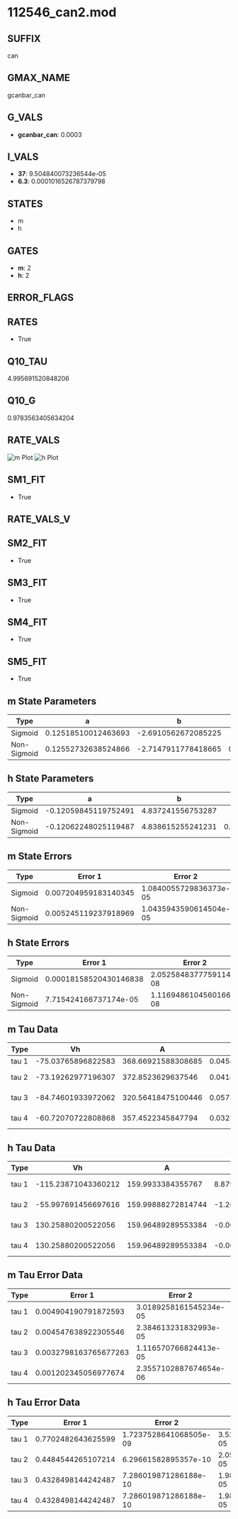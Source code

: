 # 112546_can2.mod

## SUFFIX

can

## GMAX_NAME

gcanbar_can

## G_VALS

- **gcanbar_can**: 0.0003

## I_VALS

- **37**: 9.504840073236544e-05
- **6.3**: 0.0001016526787379798

## STATES

- m
- h

## GATES

- **m**: 2
- **h**: 2

## ERROR_FLAGS


## RATES

- True

## Q10_TAU

4.995691520848206

## Q10_G

0.9783563405634204

## RATE_VALS

![m Plot](/Users/pbozelos/Dropbox/icg-Chai-Panos/supermodels/output_markdown_files/Ca/112546_can2.mod/images/m.png)
![h Plot](/Users/pbozelos/Dropbox/icg-Chai-Panos/supermodels/output_markdown_files/Ca/112546_can2.mod/images/h.png)

## SM1_FIT

- True

## RATE_VALS_V

## SM2_FIT

- True

## SM3_FIT

- True

## SM4_FIT

- True

## SM5_FIT

- True

## m State Parameters

| Type | a | b | c | d |
| --- | --- | --- | --- | --- |
| Sigmoid | 0.12518510012463693 | -2.6910562672085225 |
| Non-Sigmoid | 0.12552732638524866 | -2.7147911778418665 | 0.9984325620028283 | -0.0019839748208292313 |

## h State Parameters

| Type | a | b | c | d |
| --- | --- | --- | --- | --- |
| Sigmoid | -0.12059845119752491 | 4.837241556753287 |
| Non-Sigmoid | -0.12062248025119487 | 4.838615255241231 | 0.9999136159640974 | 0.00011187570980961473 |

## m State Errors

| Type | Error 1 | Error 2 | Error 3 |
| --- | --- | --- | --- |
| Sigmoid | 0.007204959183140345 | 1.0840055729836373e-05 | 0.005010494194432432 |
| Non-Sigmoid | 0.005245119237918969 | 1.0435943590614504e-05 | 0.0036475764570874647 |

## h State Errors

| Type | Error 1 | Error 2 | Error 3 |
| --- | --- | --- | --- |
| Sigmoid | 0.00018158520430146838 | 2.0525848377759114e-08 | 0.0001295372620202658 |
| Non-Sigmoid | 7.715424166737174e-05 | 1.1169486104560166e-08 | 5.5039446948819615e-05 |

## m Tau Data

| Type | Vh | A | b1 | b2 | c1 | c2 | d1 | d2 | e1 | e2 |
| --- | --- | --- | --- | --- | --- | --- | --- | --- | --- | --- |
| tau 1 | -75.03765896822583 | 368.66921588308685 | 0.045425781402526996 | 0.030211189698630077 |
| tau 2 | -73.19262977196307 | 372.8523629637546 | 0.041854099495405486 | -5.7942888998618544e-05 | 0.03200772534234688 | -1.2496274341265697e-05 |
| tau 3 | -84.74601933972062 | 320.56418475100446 | 0.05733654777321991 | 0.0002663831766586147 | 5.049539383193518e-06 | 0.015836637994863262 | 0.00016005975693406596 | -5.874812469761233e-07 |
| tau 4 | -60.72070722808868 | 357.4522345847794 | 0.03276133506829231 | 0.00029452758026203053 | 8.310995126164172e-06 | 4.2990012851634924e-08 | 0.05500086345919653 | -0.00054676097002498 | 5.134550450138051e-06 | -1.7261116644340605e-08 |

## h Tau Data

| Type | Vh | A | b1 | b2 | c1 | c2 | d1 | d2 | e1 | e2 |
| --- | --- | --- | --- | --- | --- | --- | --- | --- | --- | --- |
| tau 1 | -115.23871043360212 | 159.9933384355767 | 8.87921102703903e-07 | -4.6670364079056633e-07 |
| tau 2 | -55.997691456697616 | 159.99888272814744 | -1.2622310141175991e-05 | 1.1546164513246792e-06 | -1.114436127090617e-05 | 1.1076228800216095e-06 |
| tau 3 | 130.25880200522056 | 159.96489289553384 | -0.00017404325890808754 | 4.128571252854365e-06 | 1.7603008503832897e-11 | -0.00013597676525640715 | 4.782729571703261e-06 | 6.552937035574887e-09 |
| tau 4 | 130.25880200522056 | 159.96489289553384 | -0.00017404325890808754 | 4.128571252854365e-06 | 1.7603008503832897e-11 | 0.0 | -0.00013597676525640715 | 4.782729571703261e-06 | 6.552937035574887e-09 | 0.0 |

## m Tau Error Data

| Type | Error 1 | Error 2 | Error 3 |
| --- | --- | --- | --- |
| tau 1 | 0.004904190791872593 | 3.0189258161545234e-05 | 0.0026822257048124266 |
| tau 2 | 0.004547638922305546 | 2.384613231832993e-05 | 0.0024872184895065774 |
| tau 3 | 0.0032798163765677263 | 1.116570766824413e-05 | 0.0017938143448402882 |
| tau 4 | 0.001202345056977674 | 2.3557102887674654e-06 | 0.0006575928536924387 |

## h Tau Error Data

| Type | Error 1 | Error 2 | Error 3 |
| --- | --- | --- | --- |
| tau 1 | 0.7702482643625599 | 1.7237528641068505e-09 | 3.5360156055791926e-05 |
| tau 2 | 0.4484544265107214 | 6.29661582895357e-10 | 2.0587412187748358e-05 |
| tau 3 | 0.4328498144242487 | 7.286019871286188e-10 | 1.987104378538082e-05 |
| tau 4 | 0.4328498144242487 | 7.286019871286188e-10 | 1.987104378538082e-05 |

